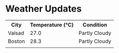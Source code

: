 # Weather Updates

<!-- WEATHER-UPDATE-START -->
<table><tr><th>City</th><th>Temperature (°C)</th><th>Condition</th></tr><tr><td>Valsad</td><td>27.0</td><td>Partly Cloudy</td></tr><tr><td>Boston</td><td>28.3</td><td>Partly Cloudy</td></tr><tr><td></td><td></td><td></td></tr></table>
<!-- WEATHER-UPDATE-END -->
